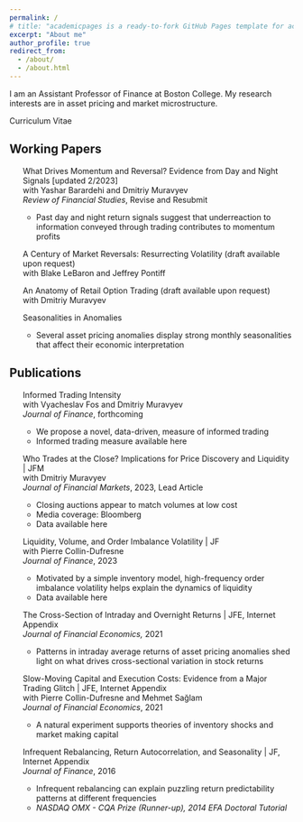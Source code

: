 ```yaml
---
permalink: /
# title: "academicpages is a ready-to-fork GitHub Pages template for academic personal websites"
excerpt: "About me"
author_profile: true
redirect_from:
  - /about/
  - /about.html
---
```


<!-- Google tag (gtag.js) -->
<script async src="https://www.googletagmanager.com/gtag/js?id=G-2FEM1XM0CN"></script>
<script>
  window.dataLayer = window.dataLayer || [];
  function gtag(){dataLayer.push(arguments);}
  gtag('js', new Date());

  gtag('config', 'G-2FEM1XM0CN');
</script>

I am an Assistant Professor of Finance at Boston College. My research interests are in asset pricing and market microstructure.

<a target="_blank"  style="text-decoration:none" href="http://bogousslavsky.github.io/files/Bogousslavsky_CV.pdf">Curriculum Vitae</a>


## Working Papers


<ul class="pad" style="list-style-type:none">
<li><a target="_blank" style="text-decoration:none" href="https://papers.ssrn.com/sol3/papers.cfm?abstract_id=4069509">What Drives Momentum and Reversal? Evidence from Day and Night Signals</a>  [updated 2/2023]</li>  
  with Yashar Barardehi and Dmitriy Muravyev
  <li style="list-style-type:none"><i>Review of Financial Studies</i>, Revise and Resubmit</li>
   <ul style="list-style-type:circle">
  <li>Past day and night return signals suggest that underreaction to information conveyed through trading contributes to momentum profits</li>
  </ul>
</ul>


<ul class="pad" style="list-style-type:none">
  	<li>A Century of Market Reversals: Resurrecting Volatility (draft available upon request)</li>  
	with Blake LeBaron and Jeffrey Pontiff
</ul>

<ul class="pad" style="list-style-type:none">
  	<li>An Anatomy of Retail Option Trading (draft available upon request)</li>  
	with Dmitriy Muravyev
</ul>


<ul class="pad" style="list-style-type:none">
  	<li><a target="_blank" style="text-decoration:none" href="https://ssrn.com/abstract=2558742">Seasonalities in Anomalies</a></li>  
  	<ul style="list-style-type:circle">
  	<li>Several asset pricing anomalies display strong monthly seasonalities that affect their economic interpretation</li>
  	</ul>
</ul>

## Publications

<ul class="pad" style="list-style-type:none">
  <li><a target="_blank"  style="text-decoration:none" href="https://papers.ssrn.com/sol3/papers.cfm?abstract_id=3865990">Informed Trading Intensity</a></li>  
  <!--<ul style="list-style-type:none;padding: 0;margin: 0;" >-->
  with Vyacheslav Fos and  Dmitriy Muravyev
	<li style="list-style-type:none"><i>Journal of Finance</i>, forthcoming</li> 	
	<ul style="list-style-type:circle">
	<li>We propose a novel, data-driven, measure of informed trading</li>
  <li>Informed trading measure available <a target="_blank" style="text-decoration:none" href="https://bogousslavsky.github.io/data/">here</a></li>
	</ul>  
</ul>

<ul class="pad" style="list-style-type:none">
  <li><a target="_blank" style="text-decoration:none" href="https://ssrn.com/abstract=3485840">Who Trades at the Close? Implications for Price Discovery and Liquidity</a> | <a target="_blank" style="text-decoration:none" href="https://doi.org/10.1016/j.finmar.2023.100852">JFM</a></li>
  with Dmitriy Muravyev
  <li style="list-style-type:none"><i>Journal of Financial Markets</i>, 2023, Lead Article</li> 	
         <ul style="list-style-type:circle">
        <li>Closing auctions appear to match volumes at low cost</li>
        <li>Media coverage: <a target="_blank" style="text-decoration:none" href="https://www.bloomberg.com/news/articles/2019-12-08/noise-for-sale-in-giant-u-s-auctions-used-to-end-stock-sessions">Bloomberg</a></li>
        <li>Data available <a target="_blank" style="text-decoration:none" href="https://bogousslavsky.github.io/data/">here</a></li>
        </ul>
</ul>

<ul class="pad" style="list-style-type:none">
  <li><a target="_blank" style="text-decoration:none" href="https://ssrn.com/abstract=3336171">Liquidity, Volume, and Order Imbalance Volatility</a> | <a target="_blank" style="text-decoration:none" href="https://doi.org/10.1111/jofi.13248">JF</a></li>
  <!--<li>with Pierre Collin-Dufresne </li>-->
  with Pierre Collin-Dufresne
  <li style="list-style-type:none"><i>Journal of Finance</i>, 2023</li>
	     <ul style="list-style-type:circle">
		    <li>Motivated by a simple inventory model, high-frequency order imbalance volatility helps explain the dynamics of liquidity</li>
			<li>Data available <a target="_blank" style="text-decoration:none" href="https://bogousslavsky.github.io/data/">here</a></li>
        </ul>  
</ul>

<ul class="pad" style="list-style-type:none">
  <li><a target="_blank" style="text-decoration:none" href="https://ssrn.com/abstract=2869624">The Cross-Section of Intraday and Overnight Returns</a> | <a target="_blank" style="text-decoration:none" href="https://doi.org/10.1016/j.jfineco.2020.07.020">JFE</a>, <a target="_blank" style="text-decoration:none" href="http://bogousslavsky.github.io/files/IP_InternetAppendix.pdf">Internet Appendix</a></li>
	<li style="list-style-type:none"><i>Journal of Financial Economics,</i> 2021</li>
	     <ul style="list-style-type:circle">
		  <li>Patterns in intraday average returns of asset pricing anomalies shed light on what drives cross-sectional variation in stock returns</li>  
        </ul>  
</ul>


<ul class="pad" style="list-style-type:none">
  <li><a target="_blank" style="text-decoration:none" href="https://ssrn.com/abstract=2613667">Slow-Moving Capital and Execution Costs: Evidence from a Major Trading Glitch</a> | <a target="_blank" style="text-decoration:none" href="https://doi.org/10.1016/j.jfineco.2020.08.009">JFE</a>, <a target="_blank" style="text-decoration:none" href="http://bogousslavsky.github.io/files/glitch_InternetAppendix.pdf">Internet Appendix</a></li>
  with Pierre Collin-Dufresne and Mehmet Sa&#287;lam
  <li style="list-style-type:none"><i>Journal of Financial Economics</i>, 2021</li>  
	     <ul style="list-style-type:circle">
		  <li>A natural experiment supports theories of inventory shocks and market making capital</li>  
        </ul>  
</ul>


<ul class="pad" style="list-style-type:none">   
<li><a target="_blank" style="text-decoration:none" href="https://ssrn.com/abstract=2308366">Infrequent Rebalancing, Return Autocorrelation, and Seasonality</a> | <a target="_blank" style="text-decoration:none" href="https://doi.org/10.1111/jofi.12436">JF</a>, <a target="_blank" style="text-decoration:none" href="http://bogousslavsky.github.io/files/IR_InternetAppendix.pdf">Internet Appendix</a></li>
<li style="list-style-type:none"><i>Journal of Finance</i>, 2016</li>     
        <ul style="list-style-type:circle">
		  <li>Infrequent rebalancing can explain puzzling return predictability patterns at different frequencies</li>  
        <li><i>NASDAQ OMX - CQA Prize (Runner-up), 2014 EFA Doctoral Tutorial </i></li>
        </ul>
</ul>
